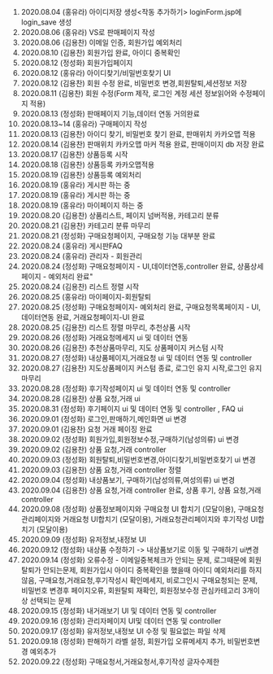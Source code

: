 1. 2020.08.04 (홍유라) 아이디저장 생성<작동 추가하기> loginForm.jsp에 login_save 생성
2. 2020.08.06 (홍유라) VS로 판매페이지 작성
3. 2020.08.06 (김용찬) 이메일 인증, 회원가입 예외처리
4. 2020.08.10 (김용찬) 회원가입 완료, 아이디 중복확인
5. 2020.08.12 (정성화) 회원가입페이지 
6. 2020.08.12 (홍유라) 아이디찾기/비밀번호찾기 UI 
7. 2020.08.12 (김용찬) 회원 수정 완료, 비밀번호 변경,회원탈퇴,세션정보 저장
8. 2020.08.11 (김용찬) 회원 수정(Form 제작, 로그인 계정 세션 정보읽어와 수정페이지 적용)
9. 2020.08.13 (정성화) 판매페이지 기능,데이터 연동 거의완료
10. 2020.08.13~14 (홍유라) 구매페이지 작성
11. 2020.08.13 (김용찬) 아이디 찾기, 비밀번호 찾기 완료, 판매위치 카카오맵 적용
12. 2020.08.14 (김용찬) 판매위치 카카오맵 마커 적용 완료, 판매이미지 db 저장 완료
13. 2020.08.17 (김용찬) 상품등록 시작 
14. 2020.08.18 (김용찬) 상품등록 카카오맵적용
15. 2020.08.19 (김용찬) 상품등록 예외처리
16. 2020.08.19 (홍유라) 게시판 하는 중
17. 2020.08.19 (홍유라) 게시판 하는 중
18. 2020.08.19 (홍유라) 마이페이지 하는 중
19. 2020.08.20 (김용찬) 상품리스트, 페이지 넘버적용, 카테고리 분류
20. 2020.08.21 (김용찬) 카테고리 분류 마무리
21. 2020.08.21 (정성화) 구매요청페이지, 구매요청 기능 대부분 완료
22. 2020.08.24 (홍유라) 게시판FAQ
23. 2020.08.24 (홍유라) 관리자 - 회원관리
24. 2020.08.24 (정성화) 구매요청페이지 - UI,데이터연동,controller 완료, 상품상세페이지 - 예외처리 완료"
25. 2020.08.24 (김용찬) 리스트 정렬 시작
26. 2020.08.25 (홍유라) 마이페이지-회원탈퇴 
27. 2020.08.25 (정성화) 구매요청페이지- 예외처리 완료, 구매요청목록페이지 - UI,데이터연동 완료, 거래요청페이지-UI 완료
28. 2020.08.25 (김용찬) 리스트 정렬 마무리, 추천상품 시작
29. 2020.08.26 (정성화) 거래요청메세지 ui 및 데이터 연동
30. 2020.08.26 (김용찬) 추천상품마무리, 지도 상품페이지 커스텀 시작
31. 2020.08.27 (정성화) 내상품페이지,거래요청  ui 및 데이터 연동  및 controller
32. 2020.08.27 (김용찬) 지도상품페이지 커스텀 종료, 로그인 유지 시작,로그인 유지 마무리
33. 2020.08.28 (정성화) 후기작성페이지 ui 및 데이터 연동 및 controller
34. 2020.08.28 (김용찬) 상품 요청,거래 ui
35. 2020.08.31 (정성화) 후기페이지 ui 및 데이터 연동 및 controller , FAQ ui
36. 2020.09.01 (정성화) 로그인,판매하기,메인화면 ui 변경
37. 2020.09.01 (김용찬) 요청 거래 페이징 완료
38. 2020.09.02 (정성화) 회원가입,회원정보수정,구매하기(남성의류)  ui 변경
39. 2020.09.02 (김용찬) 상품 요청,거래 controller
40. 2020.09.03 (정성화) 회원탈퇴,비밀번호변경,아이디찾기,비밀번호찾기 ui 변경
41. 2020.09.03 (김용찬) 상품 요청,거래 controller 정렬
42. 2020.09.04 (정성화) 내상품보기, 구매하기(남성의류,여성의류) ui 변경
43. 2020.09.04 (김용찬) 상품 요청,거래 controller 완료, 상품 후기, 상품 요청,거래 controller
44. 2020.09.08 (정성화) 상품정보페이지와 구매요청 UI 합치기 (모달이용), 구매요청관리페이지와 거래요청 UI합치기 (모달이용), 거래요청관리페이지와 후기작성 UI합치기 (모달이용)
45. 2020.09.09 (정성화) 유저정보,내정보 UI 
46. 2020.09.12 (정성화) 내상품 수정하기 -> 내상품보기로 이동 및 구매하기 ui변경
47. 2020.09.14 (정성화) 오류수정 - 이메일중복체크가 안되는 문제,
			로그때문에 회원탈퇴가 안되는문제,
			회원가입시 아이디 중복확인을 했을때 아이디 예외처리를 
			하지 않음,
			구매요청,거래요청,후기작성시 확인메세지,
			비로그인시 구매요청되는 문제,
			비밀번호 변경후 페이지오류,
			회원탈퇴 재확인,
			회원정보수정 관심카테고리 3개이상 선택되는 문제
48. 2020.09.15 (정성화) 내거래보기 UI 및 데이터 연동 및 controller
49. 2020.09.16 (정성화) 관리자페이지 UI및 데이터 연동 및 controller
50. 2020.09.17 (정성화) 유저정보,내정보 UI 수정 및 필요없는 파일 삭제
51. 2020.09.18 (정성화) 판해하기 라벨 설정, 회원가입 오류메세지 추가, 비밀번호변경 예외추가
52. 2020.09.22 (정성화) 구매요청서,거래요청서,후기작성 글자수제한 
